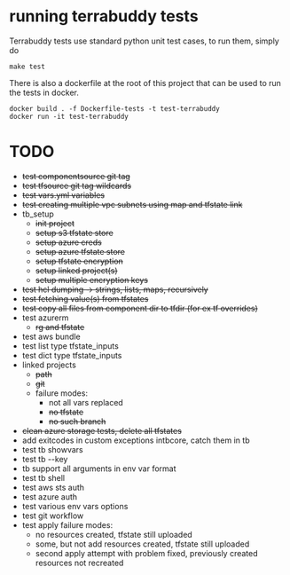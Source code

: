 # running terrabuddy tests

Terrabuddy tests use standard python unit test cases, to run them, simply do

```
make test
```

There is also a dockerfile at the root of this project that can be used to run the tests in docker.

```
docker build . -f Dockerfile-tests -t test-terrabuddy
docker run -it test-terrabuddy
```

# TODO
- ~~test componentsource git tag~~
- ~~test tfsource git tag wildcards~~
- ~~test vars.yml variables~~
- ~~test creating multiple vpc subnets using map and tfstate link~~
- tb_setup
   - ~~init project~~
   - ~~setup s3 tfstate store~~
   - ~~setup azure creds~~
   - ~~setup azure tfstate store~~
   - ~~setup tfstate encryption~~
   - ~~setup linked project(s)~~
   - ~~setup multiple encryption keys~~
- ~~test hcl dumping -> strings, lists, maps, recursively~~
- ~~test fetching value(s) from tfstates~~
- ~~test copy all files from component dir to tfdir (for ex tf overrides)~~
- test azurerm
   - ~~rg and tfstate~~
- test aws bundle
- test list type tfstate_inputs
- test dict type tfstate_inputs
- linked projects
   - ~~path~~
   - ~~git~~
   - failure modes:
      - not all vars replaced
      - ~~no tfstate~~
      - ~~no such branch~~
- ~~clean azure storage tests, delete all tfstates~~
- add exitcodes in custom exceptions intbcore, catch them in tb
- test tb showvars
- test tb --key
- tb support all arguments in env var format
- test tb shell
- test aws sts auth
- test azure auth
- test various env vars options
- test git workflow
- test apply failure modes:
  - no resources created, tfstate still uploaded
  - some, but not add resources created, tfstate still uploaded
  - second apply attempt with problem fixed, previously created resources not recreated
